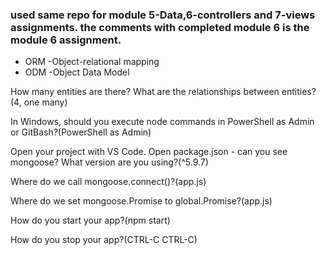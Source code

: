 ### used same repo for module 5-Data,6-controllers and 7-views assignments. the comments with completed module 6 is the module 6 assignment.

* ORM -Object-relational mapping
* ODM -Object Data Model 

How many entities are there?  What are the relationships between entities? (4, one many)

In Windows, should you execute node commands in PowerShell as Admin or GitBash?(PowerShell as Admin)

Open your project with VS Code. Open package.json - can you see mongoose? What version are you using?(^5.9.7)

Where do we call mongoose.connect()?(app.js)

Where do we set mongoose.Promise to global.Promise?(app.js)

How do you start your app?(npm start)

How do you stop your app?(CTRL-C CTRL-C)
